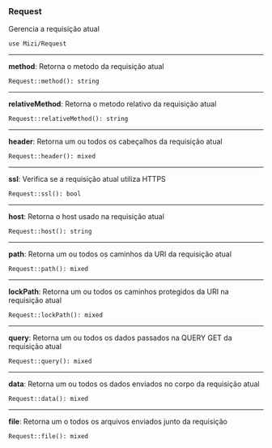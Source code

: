 ### Request

Gerencia a requisição atual

    use Mizi/Request

---

**method**: Retorna o metodo da requisição atual

    Request::method(): string

---

**relativeMethod**: Retorna o metodo relativo da requisição atual

    Request::relativeMethod(): string

---

**header**: Retorna um ou todos os cabeçalhos da requisição atual

    Request::header(): mixed

---

**ssl**: Verifica se a requisição atual utiliza HTTPS

    Request::ssl(): bool

---

**host**: Retorna o host usado na requisição atual

    Request::host(): string

---

**path**: Retorna um ou todos os caminhos da URI da requisição atual

    Request::path(): mixed

---

**lockPath**: Retorna um ou todos os caminhos protegidos da URI na requisição atual

    Request::lockPath(): mixed

---

**query**: Retorna um ou todos os dados passados na QUERY GET da requisição atual

    Request::query(): mixed

---

**data**: Retorna um ou todos os dados enviados no corpo da requisição atual

    Request::data(): mixed

---

**file**: Retorna um o todos os arquivos enviados junto da requisição

    Request::file(): mixed
